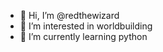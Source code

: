 - 👋 Hi, I’m @redthewizard
- 👀 I’m interested in worldbuilding
- 🌱 I’m currently learning python
<!--- 💞️ I’m looking to collaborate on ...
- 📫 How to reach me ... --->

<!---
redthewizard/redthewizard is a ✨ special ✨ repository because its `README.md` (this file) appears on your GitHub profile.
You can click the Preview link to take a look at your changes.
--->
